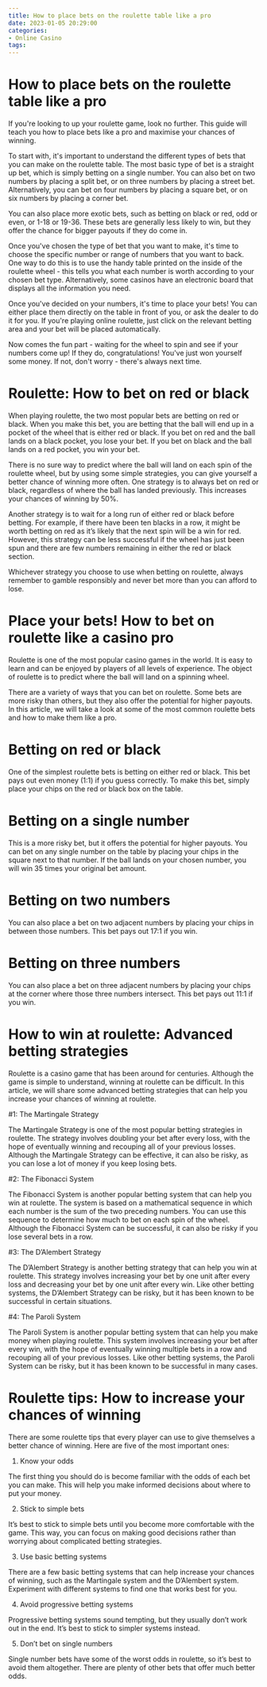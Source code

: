 ```yaml
---
title: How to place bets on the roulette table like a pro 
date: 2023-01-05 20:29:00
categories:
- Online Casino
tags:
---
```



#  How to place bets on the roulette table like a pro 

If you're looking to up your roulette game, look no further. This guide will teach you how to place bets like a pro and maximise your chances of winning.

To start with, it's important to understand the different types of bets that you can make on the roulette table. The most basic type of bet is a straight up bet, which is simply betting on a single number. You can also bet on two numbers by placing a split bet, or on three numbers by placing a street bet. Alternatively, you can bet on four numbers by placing a square bet, or on six numbers by placing a corner bet.

You can also place more exotic bets, such as betting on black or red, odd or even, or 1-18 or 19-36. These bets are generally less likely to win, but they offer the chance for bigger payouts if they do come in.

Once you've chosen the type of bet that you want to make, it's time to choose the specific number or range of numbers that you want to back. One way to do this is to use the handy table printed on the inside of the roulette wheel - this tells you what each number is worth according to your chosen bet type. Alternatively, some casinos have an electronic board that displays all the information you need.

Once you've decided on your numbers, it's time to place your bets! You can either place them directly on the table in front of you, or ask the dealer to do it for you. If you're playing online roulette, just click on the relevant betting area and your bet will be placed automatically.

Now comes the fun part - waiting for the wheel to spin and see if your numbers come up! If they do, congratulations! You've just won yourself some money. If not, don't worry - there's always next time.

#  Roulette: How to bet on red or black 

When playing roulette, the two most popular bets are betting on red or black. When you make this bet, you are betting that the ball will end up in a pocket of the wheel that is either red or black. If you bet on red and the ball lands on a black pocket, you lose your bet. If you bet on black and the ball lands on a red pocket, you win your bet.

There is no sure way to predict where the ball will land on each spin of the roulette wheel, but by using some simple strategies, you can give yourself a better chance of winning more often. One strategy is to always bet on red or black, regardless of where the ball has landed previously. This increases your chances of winning by 50%.

Another strategy is to wait for a long run of either red or black before betting. For example, if there have been ten blacks in a row, it might be worth betting on red as it’s likely that the next spin will be a win for red. However, this strategy can be less successful if the wheel has just been spun and there are few numbers remaining in either the red or black section.

Whichever strategy you choose to use when betting on roulette, always remember to gamble responsibly and never bet more than you can afford to lose.

#  Place your bets! How to bet on roulette like a casino pro 

Roulette is one of the most popular casino games in the world. It is easy to learn and can be enjoyed by players of all levels of experience. The object of roulette is to predict where the ball will land on a spinning wheel.

There are a variety of ways that you can bet on roulette. Some bets are more risky than others, but they also offer the potential for higher payouts. In this article, we will take a look at some of the most common roulette bets and how to make them like a pro.

# Betting on red or black 
One of the simplest roulette bets is betting on either red or black. This bet pays out even money (1:1) if you guess correctly. To make this bet, simply place your chips on the red or black box on the table.

# Betting on a single number 
This is a more risky bet, but it offers the potential for higher payouts. You can bet on any single number on the table by placing your chips in the square next to that number. If the ball lands on your chosen number, you will win 35 times your original bet amount.

# Betting on two numbers 
You can also place a bet on two adjacent numbers by placing your chips in between those numbers. This bet pays out 17:1 if you win.

# Betting on three numbers 
You can also place a bet on three adjacent numbers by placing your chips at the corner where those three numbers intersect. This bet pays out 11:1 if you win.

#  How to win at roulette: Advanced betting strategies 

Roulette is a casino game that has been around for centuries. Although the game is simple to understand, winning at roulette can be difficult. In this article, we will share some advanced betting strategies that can help you increase your chances of winning at roulette.

#1: The Martingale Strategy

The Martingale Strategy is one of the most popular betting strategies in roulette. The strategy involves doubling your bet after every loss, with the hope of eventually winning and recouping all of your previous losses. Although the Martingale Strategy can be effective, it can also be risky, as you can lose a lot of money if you keep losing bets.

#2: The Fibonacci System

The Fibonacci System is another popular betting system that can help you win at roulette. The system is based on a mathematical sequence in which each number is the sum of the two preceding numbers. You can use this sequence to determine how much to bet on each spin of the wheel. Although the Fibonacci System can be successful, it can also be risky if you lose several bets in a row.

#3: The D’Alembert Strategy

The D’Alembert Strategy is another betting strategy that can help you win at roulette. This strategy involves increasing your bet by one unit after every loss and decreasing your bet by one unit after every win. Like other betting systems, the D’Alembert Strategy can be risky, but it has been known to be successful in certain situations.

#4: The Paroli System

The Paroli System is another popular betting system that can help you make money when playing roulette. This system involves increasing your bet after every win, with the hope of eventually winning multiple bets in a row and recouping all of your previous losses. Like other betting systems, the Paroli System can be risky, but it has been known to be successful in many cases.

#  Roulette tips: How to increase your chances of winning

There are some roulette tips that every player can use to give themselves a better chance of winning. Here are five of the most important ones:

1. Know your odds

The first thing you should do is become familiar with the odds of each bet you can make. This will help you make informed decisions about where to put your money.

2. Stick to simple bets

It’s best to stick to simple bets until you become more comfortable with the game. This way, you can focus on making good decisions rather than worrying about complicated betting strategies.

3. Use basic betting systems

There are a few basic betting systems that can help increase your chances of winning, such as the Martingale system and the D’Alembert system. Experiment with different systems to find one that works best for you.

4. Avoid progressive betting systems

Progressive betting systems sound tempting, but they usually don’t work out in the end. It’s best to stick to simpler systems instead.

5. Don’t bet on single numbers

Single number bets have some of the worst odds in roulette, so it’s best to avoid them altogether. There are plenty of other bets that offer much better odds.